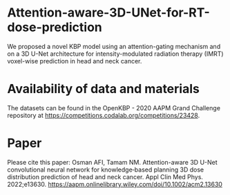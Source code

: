 # Attention-aware-3D-UNet-for-RT-dose-prediction
We proposed a novel KBP model using an attention-gating mechanism and on a 3D U-Net architecture for intensity-modulated radiation therapy (IMRT) voxel-wise prediction in head and neck cancer. 

# Availability of data and materials
The datasets can be found in the OpenKBP - 2020 AAPM Grand Challenge repository at https://competitions.codalab.org/competitions/23428. 

# Paper
Please cite this paper: Osman AFI, Tamam NM. Attention-aware 3D U-Net convolutional neural network for knowledge‐based planning 3D dose distribution prediction of head and neck cancer. Appl Clin Med Phys. 2022;e13630. https://aapm.onlinelibrary.wiley.com/doi/10.1002/acm2.13630

